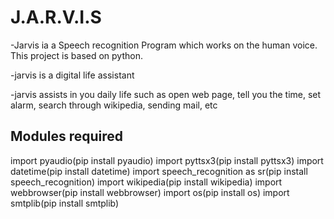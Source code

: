 # J.A.R.V.I.S
-Jarvis ia a Speech recognition Program which works on the human   voice. This project is based on python.

-jarvis is a digital life assistant

-jarvis assists in you daily life such as open web page, tell you the time, set alarm, search through wikipedia, sending mail, etc

## Modules required
import pyaudio(pip install pyaudio)
import pyttsx3(pip install pyttsx3)
import datetime(pip install datetime)
import speech_recognition as sr(pip install speech_recognition)
import wikipedia(pip install wikipedia)
import webbrowser(pip install webbrowser)
import os(pip install os)
import smtplib(pip install smtplib)

